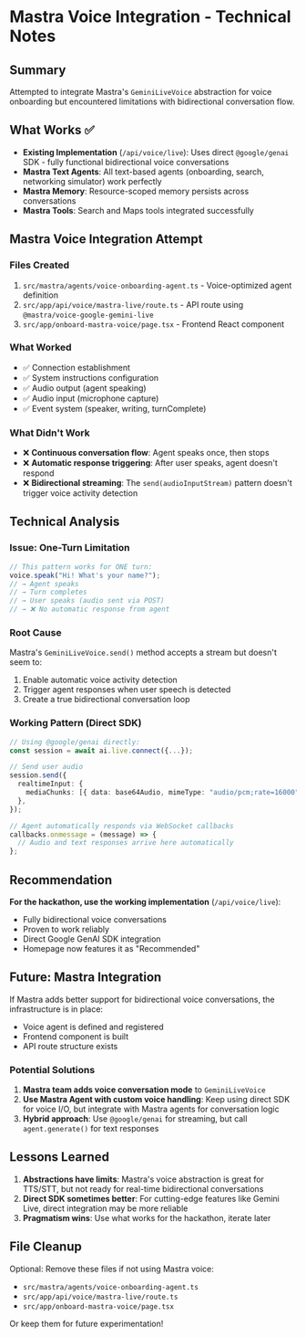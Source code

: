 # Mastra Voice Integration - Technical Notes

## Summary
Attempted to integrate Mastra's `GeminiLiveVoice` abstraction for voice onboarding but encountered limitations with bidirectional conversation flow.

## What Works ✅
- **Existing Implementation** (`/api/voice/live`): Uses direct `@google/genai` SDK - fully functional bidirectional voice conversations
- **Mastra Text Agents**: All text-based agents (onboarding, search, networking simulator) work perfectly
- **Mastra Memory**: Resource-scoped memory persists across conversations
- **Mastra Tools**: Search and Maps tools integrated successfully

## Mastra Voice Integration Attempt

### Files Created
1. `src/mastra/agents/voice-onboarding-agent.ts` - Voice-optimized agent definition
2. `src/app/api/voice/mastra-live/route.ts` - API route using `@mastra/voice-google-gemini-live`
3. `src/app/onboard-mastra-voice/page.tsx` - Frontend React component

### What Worked
- ✅ Connection establishment
- ✅ System instructions configuration
- ✅ Audio output (agent speaking)
- ✅ Audio input (microphone capture)
- ✅ Event system (speaker, writing, turnComplete)

### What Didn't Work
- ❌ **Continuous conversation flow**: Agent speaks once, then stops
- ❌ **Automatic response triggering**: After user speaks, agent doesn't respond
- ❌ **Bidirectional streaming**: The `send(audioInputStream)` pattern doesn't trigger voice activity detection

## Technical Analysis

### Issue: One-Turn Limitation
```typescript
// This pattern works for ONE turn:
voice.speak("Hi! What's your name?");
// → Agent speaks
// → Turn completes
// → User speaks (audio sent via POST)
// → ❌ No automatic response from agent
```

### Root Cause
Mastra's `GeminiLiveVoice.send()` method accepts a stream but doesn't seem to:
1. Enable automatic voice activity detection
2. Trigger agent responses when user speech is detected
3. Create a true bidirectional conversation loop

### Working Pattern (Direct SDK)
```typescript
// Using @google/genai directly:
const session = await ai.live.connect({...});

// Send user audio
session.send({
  realtimeInput: {
    mediaChunks: [{ data: base64Audio, mimeType: "audio/pcm;rate=16000" }],
  },
});

// Agent automatically responds via WebSocket callbacks
callbacks.onmessage = (message) => {
  // Audio and text responses arrive here automatically
};
```

## Recommendation

**For the hackathon, use the working implementation** (`/api/voice/live`):
- Fully bidirectional voice conversations
- Proven to work reliably
- Direct Google GenAI SDK integration
- Homepage now features it as "Recommended"

## Future: Mastra Integration

If Mastra adds better support for bidirectional voice conversations, the infrastructure is in place:
- Voice agent is defined and registered
- Frontend component is built
- API route structure exists

### Potential Solutions
1. **Mastra team adds voice conversation mode** to `GeminiLiveVoice`
2. **Use Mastra Agent with custom voice handling**: Keep using direct SDK for voice I/O, but integrate with Mastra agents for conversation logic
3. **Hybrid approach**: Use `@google/genai` for streaming, but call `agent.generate()` for text responses

## Lessons Learned

1. **Abstractions have limits**: Mastra's voice abstraction is great for TTS/STT, but not ready for real-time bidirectional conversations
2. **Direct SDK sometimes better**: For cutting-edge features like Gemini Live, direct integration may be more reliable
3. **Pragmatism wins**: Use what works for the hackathon, iterate later

## File Cleanup

Optional: Remove these files if not using Mastra voice:
- `src/mastra/agents/voice-onboarding-agent.ts`
- `src/app/api/voice/mastra-live/route.ts`
- `src/app/onboard-mastra-voice/page.tsx`

Or keep them for future experimentation!
